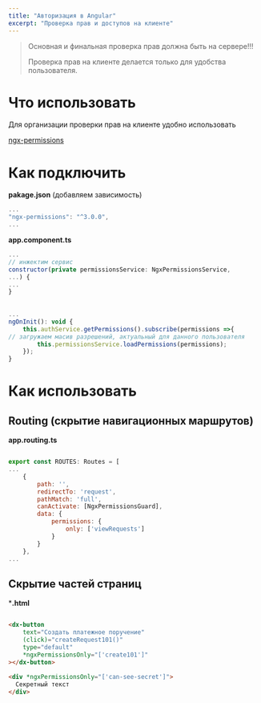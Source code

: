 ```yaml
---
title: "Авторизация в Angular"
excerpt: "Проверка прав и доступов на клиенте"
---
```


> Основная и финальная проверка прав должна быть на сервере!!!
>
> Проверка прав на клиенте делается только для удобства пользователя.

# Что использовать
Для организации проверки прав на клиенте удобно использовать

[ngx-permissions](https://github.com/AlexKhymenko/ngx-permissions)

# Как подключить
**pakage.json** (добавляем зависимость)
```javascript
...
"ngx-permissions": "^3.0.0",
...
```

**app.component.ts**
``` javascript
...
// инжектим сервис
constructor(private permissionsService: NgxPermissionsService,
...) {
...
}
 
 
...
ngOnInit(): void {
    this.authService.getPermissions().subscribe(permissions =>{
// загружаем масив разрешений, актуальный для данного пользователя
        this.permissionsService.loadPermissions(permissions);
    });
}
```

# Как использовать

## Routing (скрытие навигационных маршрутов)
**app.routing.ts**
``` javascript

export const ROUTES: Routes = [
...
    {
        path: '',
        redirectTo: 'request',
        pathMatch: 'full',
        canActivate: [NgxPermissionsGuard],
        data: {
            permissions: {
                only: ['viewRequests']
            }
        }
    },
...
```

## Скрытие частей страниц
***.html**
``` html

<dx-button
    text="Создать платежное поручение"
    (click)="createRequest101()"
    type="default"
    *ngxPermissionsOnly="['create101']"
></dx-button>
  
<div *ngxPermissionsOnly="['can-see-secret']">
  Секретный текст
</div>
```